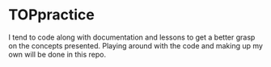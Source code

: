 # TOPpractice

I tend to code along with documentation and lessons to get a better grasp on the concepts presented.
Playing around with the code and making up my own will be done in this repo.